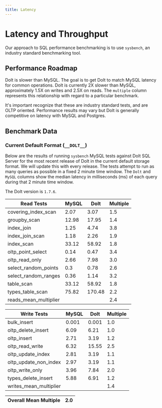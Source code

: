 ```yaml
---
title: Latency
---
```


# Latency and Throughput

Our approach to SQL performance benchmarking is to use `sysbench`, an
industry standard benchmarking tool.

## Performance Roadmap

Dolt is slower than MySQL. The goal is to get Dolt to match 
MySQL latency for common operations. Dolt is currently 2X slower 
than MySQL, approximately 1.5X on writes and 2.5X on reads. The 
`multiple` column represents this relationship with regard to a 
particular benchmark.

It's important recognize that these are industry standard tests, and
are OLTP oriented. Performance results may vary but Dolt is 
generally competitive on latency with MySQL and Postgres.

## Benchmark Data

### Current Default Format (`__DOLT__`)

Below are the results of running `sysbench` MySQL tests against Dolt
SQL Server for the most recent release of Dolt in the current default 
storage format. We will update this with every release. The tests 
attempt to run as many queries as possible in a fixed 2 minute time 
window. The `Dolt` and `MySQL` columns show the median latency in 
milliseconds (ms) of each query during that 2 minute time window.

The Dolt version is `1.7.6`.

<!-- START___DOLT___LATENCY_RESULTS_TABLE -->
|       Read Tests        | MySQL |  Dolt  | Multiple |
|-------------------------|-------|--------|----------|
| covering\_index\_scan   |  2.07 |   3.07 |      1.5 |
| groupby\_scan           | 12.98 |  17.95 |      1.4 |
| index\_join             |  1.25 |   4.74 |      3.8 |
| index\_join\_scan       |  1.18 |   2.26 |      1.9 |
| index\_scan             | 33.12 |  58.92 |      1.8 |
| oltp\_point\_select     |  0.14 |   0.47 |      3.4 |
| oltp\_read\_only        |  2.66 |   7.98 |      3.0 |
| select\_random\_points  |   0.3 |   0.78 |      2.6 |
| select\_random\_ranges  |  0.36 |   1.14 |      3.2 |
| table\_scan             | 33.12 |  58.92 |      1.8 |
| types\_table\_scan      | 75.82 | 170.48 |      2.2 |
| reads\_mean\_multiplier |       |        |      2.4 |

|       Write Tests        | MySQL | Dolt  | Multiple |
|--------------------------|-------|-------|----------|
| bulk\_insert             | 0.001 | 0.001 |      1.0 |
| oltp\_delete\_insert     |  6.09 |  6.21 |      1.0 |
| oltp\_insert             |  2.71 |  3.19 |      1.2 |
| oltp\_read\_write        |  6.32 | 15.55 |      2.5 |
| oltp\_update\_index      |  2.81 |  3.19 |      1.1 |
| oltp\_update\_non\_index |  2.97 |  3.19 |      1.1 |
| oltp\_write\_only        |  3.96 |  7.84 |      2.0 |
| types\_delete\_insert    |  5.88 |  6.91 |      1.2 |
| writes\_mean\_multiplier |       |       |      1.4 |

| Overall Mean Multiple | 2.0 |
|-----------------------|-----|
<!-- END___DOLT___LATENCY_RESULTS_TABLE -->
<br/>
